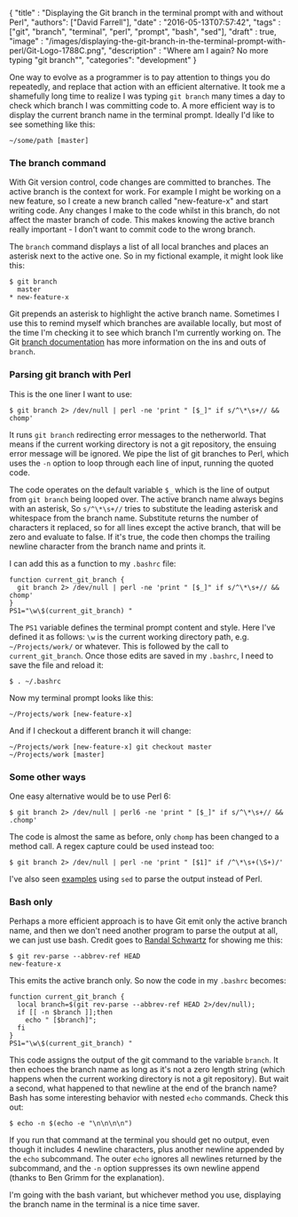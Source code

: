 
  {
    "title"  : "Displaying the Git branch in the terminal prompt with and without Perl",
    "authors": ["David Farrell"],
    "date"   : "2016-05-13T07:57:42",
    "tags"   : ["git", "branch", "terminal", "perl", "prompt", "bash", "sed"],
    "draft"  : true,
    "image"  : "/images/displaying-the-git-branch-in-the-terminal-prompt-with-perl/Git-Logo-1788C.png",
    "description" : "Where am I again? No more typing \"git branch\"",
    "categories": "development"
  }

One way to evolve as a programmer is to pay attention to things you do repeatedly, and replace that action with an efficient alternative. It took me a shamefully long time to realize I was typing `git branch` many times a day to check which branch I was committing code to. A more efficient way is to display the current branch name in the terminal prompt. Ideally I'd like to see something like this:

    ~/some/path [master]

### The branch command

With Git version control, code changes are committed to branches. The active branch is the context for work. For example I might be working on a new feature, so I create a new branch called "new-feature-x" and start writing code. Any changes I make to the code whilst in this branch, do not affect the master branch of code. This makes knowing the active branch really important - I don't want to commit code to the wrong branch.

The `branch` command displays a list of all local branches and places an asterisk next to the active one. So in my fictional example, it might look like this:

    $ git branch
      master
    * new-feature-x

Git prepends an asterisk to highlight the active branch name. Sometimes I use this to remind myself which branches are available locally, but most of the time I'm checking it to see which branch I'm currently working on. The Git [branch documentation](https://git-scm.com/docs/git-branch) has more information on the ins and outs of `branch`.

### Parsing git branch with Perl

This is the one liner I want to use:

    $ git branch 2> /dev/null | perl -ne 'print " [$_]" if s/^\*\s+// && chomp'

It runs `git branch` redirecting error messages to the netherworld. That means if the current working directory is not a git repository, the ensuing error message will be ignored. We pipe the list of git branches to Perl, which uses the `-n` option to loop through each line of input, running the quoted code.

The code operates on the default variable `$_` which is the line of output from `git branch` being looped over. The active branch name always begins with an asterisk, So `s/^\*\s+//` tries to substitute the leading asterisk and whitespace from the branch name. Substitute returns the number of characters it replaced, so for all lines except the active branch, that will be zero and evaluate to false. If it's true, the code then chomps the trailing newline character from the branch name and prints it.

I can add this as a function to my `.bashrc` file:

``` prettyprint
function current_git_branch {
  git branch 2> /dev/null | perl -ne 'print " [$_]" if s/^\*\s+// && chomp'
}
PS1="\w\$(current_git_branch) "
```

The `PS1` variable defines the terminal prompt content and style. Here I've defined it as follows: `\w` is the current working directory path, e.g. `~/Projects/work/` or whatever. This is followed by the call to `current_git_branch`. Once those edits are saved in my `.bashrc`, I need to save the file and reload it:

    $ . ~/.bashrc

Now my terminal prompt looks like this:

    ~/Projects/work [new-feature-x]

And if I checkout a different branch it will change:

    ~/Projects/work [new-feature-x] git checkout master
    ~/Projects/work [master]

### Some other ways

One easy alternative would be to use Perl 6:

    $ git branch 2> /dev/null | perl6 -ne 'print " [$_]" if s/^\*\s+// && .chomp'

The code is almost the same as before, only `chomp` has been changed to a method call. A regex capture could be used instead too:

    $ git branch 2> /dev/null | perl -ne 'print " [$1]" if /^\*\s+(\S+)/'

I've also seen [examples](https://askubuntu.com/questions/730754/how-do-i-show-the-git-branch-with-colours-in-bash-prompt) using `sed` to parse the output instead of Perl.

### Bash only

Perhaps a more efficient approach is to have Git emit only the active branch name, and then we don't need another program to parse the output at all, we can just use bash. Credit goes to [Randal Schwartz](http://randalschwartz.com) for showing me this:

    $ git rev-parse --abbrev-ref HEAD
    new-feature-x

This emits the active branch only. So now the code in my `.bashrc` becomes:

``` prettyprint
function current_git_branch {
  local branch=$(git rev-parse --abbrev-ref HEAD 2>/dev/null);
  if [[ -n $branch ]];then
    echo " [$branch]";
  fi
}
PS1="\w\$(current_git_branch) "
```

This code assigns the output of the git command to the variable `branch`. It then echoes the branch name as long as it's not a zero length string (which happens when the current working directory is not a git repository). But wait a second, what happened to that newline at the end of the branch name? Bash has some interesting behavior with nested `echo` commands. Check this out:

    $ echo -n $(echo -e "\n\n\n\n")

If you run that command at the terminal you should get no output, even though it includes 4 newline characters, plus another newline appended by the `echo` subcommand. The outer `echo` ignores all newlines returned by the subcommand, and the `-n` option suppresses its own newline append (thanks to Ben Grimm for the explanation).

I'm going with the bash variant, but whichever method you use, displaying the branch name in the terminal is a nice time saver.
